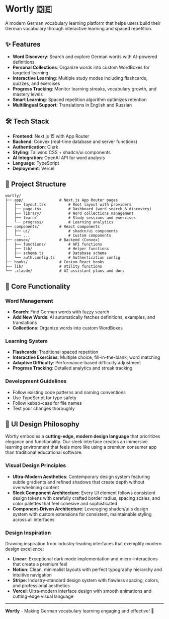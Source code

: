 # Wortly 🇩🇪

A modern German vocabulary learning platform that helps users build their German vocabulary through interactive learning and spaced repetition.

## ✨ Features

- **Word Discovery**: Search and explore German words with AI-powered definitions
- **Personal Collections**: Organize words into custom WordBoxes for targeted learning
- **Interactive Learning**: Multiple study modes including flashcards, quizzes, and exercises
- **Progress Tracking**: Monitor learning streaks, vocabulary growth, and mastery levels
- **Smart Learning**: Spaced repetition algorithm optimizes retention
- **Multilingual Support**: Translations in English and Russian

## 🛠️ Tech Stack

- **Frontend**: Next.js 15 with App Router
- **Backend**: Convex (real-time database and server functions)
- **Authentication**: Clerk
- **Styling**: Tailwind CSS + shadcn/ui components
- **AI Integration**: OpenAI API for word analysis
- **Language**: TypeScript
- **Deployment**: Vercel

## 📁 Project Structure

```
wortly/
├── app/                # Next.js App Router pages
│   ├── layout.tsx          # Root layout with providers
│   ├── page.tsx            # Dashboard (word search & discovery)
│   ├── library/            # Word collections management
│   ├── learn/              # Study sessions and exercises
│   └── progress/           # Learning analytics
├── components/         # React components
│   ├── ui/                 # shadcn/ui components
│   └── ...                 # Custom components
├── convex/             # Backend (Convex)
│   ├── functions/          # API functions
│   ├── lib/                # Helper functions
│   ├── schema.ts           # Database schema
│   └── auth.config.ts      # Authentication config
├── hooks/              # Custom React hooks
├── lib/                # Utility functions
└── .claude/            # AI assistant plans and docs
```

## 🎯 Core Functionality

### Word Management

- **Search**: Find German words with fuzzy search
- **Add New Words**: AI automatically fetches definitions, examples, and translations
- **Collections**: Organize words into custom WordBoxes

### Learning System

- **Flashcards**: Traditional spaced repetition
- **Interactive Exercises**: Multiple choice, fill-in-the-blank, word matching
- **Adaptive Difficulty**: Performance-based difficulty adjustment
- **Progress Tracking**: Detailed analytics and streak tracking

### Development Guidelines

- Follow existing code patterns and naming conventions
- Use TypeScript for type safety
- Follow kebab-case for file names
- Test your changes thoroughly

## 🎨 UI Design Philosophy

Wortly embodies a **cutting-edge, modern design language** that prioritizes elegance and functionality. Our sleek interface creates an immersive learning environment that feels more like using a premium consumer app than traditional educational software.

### Visual Design Principles

- **Ultra-Modern Aesthetics**: Contemporary design system featuring subtle gradients and refined shadows that create depth without overwhelming content
- **Sleek Component Architecture**: Every UI element follows consistent design tokens with carefully crafted border radius, spacing scales, and color palettes that feel cohesive and sophisticated
- **Component-Driven Architecture**: Leveraging shadcn/ui's design system with custom extensions for consistent, maintainable styling across all interfaces

### Design Inspiration

Drawing inspiration from industry-leading interfaces that exemplify modern design excellence:

- **Linear**: Exceptional dark mode implementation and micro-interactions that create a premium feel
- **Notion**: Clean, minimalist layouts with perfect typography hierarchy and intuitive navigation
- **Stripe**: Industry-standard design system with flawless spacing, colors, and professional aesthetics
- **Vercel**: Ultra-modern interface design with smooth animations and cutting-edge visual language

---

**Wortly** - Making German vocabulary learning engaging and effective! 🚀
